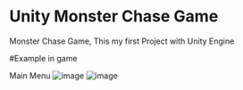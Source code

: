 # Unity Monster Chase Game
Monster Chase Game, This my first Project with Unity Engine

#Example in game

Main Menu
![image](https://user-images.githubusercontent.com/106058972/172407259-87864e42-04c8-4898-92f5-48fe78008ad8.png) ![image](https://user-images.githubusercontent.com/106058972/172407283-2aeb72b6-bf4a-4d01-bcb3-6eff8496d582.png)

